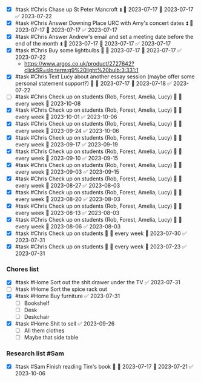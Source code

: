 - [x] #task #Chris Chase up St Peter Mancroft ⏫ 🛫 2023-07-17 📅 2023-07-17 ✅ 2023-07-22
- [x] #task #Chris Answer Downing Place URC with Amy's concert dates ⏫ 🛫 2023-07-17 📅 2023-07-17 ✅ 2023-07-17
- [x] #task #Chris Answer Andrew's email and set a meeting date before the end of the month ⏫ 🛫 2023-07-17 📅 2023-07-17 ✅ 2023-07-17
- [x] #task #Chris Buy some lightbulbs 🔼 🛫 2023-07-17 📅 2023-07-17 ✅ 2023-07-22
	- https://www.argos.co.uk/product/2727642?clickSR=slp:term:g9%20light%20bulb:3:331:1
- [x] #task #Chris Text Lucy about another essay session (maybe offer some personal statement support?) 🔼 🛫 2023-07-17 📅 2023-07-18 ✅ 2023-07-22
- [ ] #task #Chris Check up on students (Rob, Forest, Amelia, Lucy) 🔼 🔁 every week 📅 2023-10-08
- [x] #task #Chris Check up on students (Rob, Forest, Amelia, Lucy) 🔼 🔁 every week 📅 2023-10-01 ✅ 2023-10-06
- [x] #task #Chris Check up on students (Rob, Forest, Amelia, Lucy) 🔼 🔁 every week 📅 2023-09-24 ✅ 2023-10-06
- [x] #task #Chris Check up on students (Rob, Forest, Amelia, Lucy) 🔼 🔁 every week 📅 2023-09-17 ✅ 2023-09-19
- [x] #task #Chris Check up on students (Rob, Forest, Amelia, Lucy) 🔼 🔁 every week 📅 2023-09-10 ✅ 2023-09-15
- [x] #task #Chris Check up on students (Rob, Forest, Amelia, Lucy) 🔼 🔁 every week 📅 2023-09-03 ✅ 2023-09-15
- [x] #task #Chris Check up on students (Rob, Forest, Amelia, Lucy) 🔼 🔁 every week 📅 2023-08-27 ✅ 2023-08-03
- [x] #task #Chris Check up on students (Rob, Forest, Amelia, Lucy) 🔼 🔁 every week 📅 2023-08-20 ✅ 2023-08-03
- [x] #task #Chris Check up on students (Rob, Forest, Amelia, Lucy) 🔼 🔁 every week 📅 2023-08-13 ✅ 2023-08-03
- [x] #task #Chris Check up on students (Rob, Forest, Amelia, Lucy) 🔼 🔁 every week 📅 2023-08-06 ✅ 2023-08-03
- [x] #task #Chris Check up on students 🔼 🔁 every week 📅 2023-07-30 ✅ 2023-07-31
- [x] #task #Chris Check up on students 🔼 🔁 every week 📅 2023-07-23 ✅ 2023-07-31

### Chores list
- [x] #task #Home Sort out the shit drawer under the TV ✅ 2023-07-31
- [ ] #task #Home Sort the spice rack out
- [x] #task #Home Buy furniture ✅ 2023-07-31
	- [ ] Bookshelf
	- [ ] Desk
	- [ ] Deskchair 
- [x] #task #Home Shit to sell ✅ 2023-09-26
	- [ ] All them clothes
	- [ ] Maybe that side table

### Research list #Sam
- [x] #task #Sam Finish reading Tim's book 🔼 🛫 2023-07-17 📅 2023-07-21 ✅ 2023-10-06

